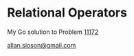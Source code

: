# Relational Operators

My Go solution to Problem [11172](https://onlinejudge.org/external/111/11172.pdf)

allan.sioson@gmail.com
